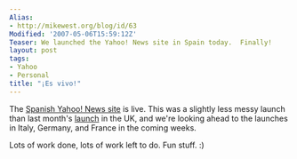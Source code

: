 ```yaml
---
Alias:
- http://mikewest.org/blog/id/63
Modified: '2007-05-06T15:59:12Z'
Teaser: We launched the Yahoo! News site in Spain today.  Finally!
layout: post
tags:
- Yahoo
- Personal
title: "¡Es vivo!"
---
```

The [Spanish Yahoo! News site][es] is live.  This was a slightly less messy launch than last month's [launch][] in the UK, and we're looking ahead to the launches in Italy, Germany, and France in the coming weeks.

Lots of work done, lots of work left to do.  Fun stuff.  :)

[es]: http://es.noticias.yahoo.com/ "Yahoo! News: Spain"
[launch]: http://mikewest.org/archive/its-live "Mike West: It's Live"
